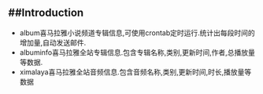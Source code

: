 ##Introduction
---
- album喜马拉雅小说频道专辑信息,可使用crontab定时运行.统计出每段时间的增加量,自动发送邮件.
- albuminfo喜马拉雅全站专辑信息.包含专辑名称,类别,更新时间,作者,总播放量等数据.
- ximalaya喜马拉雅全站音频信息.包含音频名称,类别,更新时间,时长,播放量等数据
